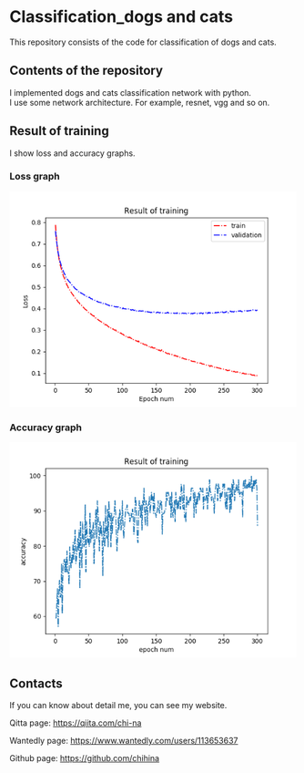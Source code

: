 # Classification_dogs and cats
This repository consists of the code for classification of dogs and cats.

## Contents of the repository
I implemented dogs and cats classification network with python.  
I use some network architecture. For example, resnet, vgg and so on.  

## Result of training
I show loss and accuracy graphs. 

### Loss graph
![Loss graph](https://github.com/chihina/Classification_dogs_and_cats/blob/master/loss_figure.png)

### Accuracy graph
![Accuracy graph](https://github.com/chihina/Classification_dogs_and_cats/blob/master/acc_figure.png)

## Contacts
If you can know about detail me, you can see my website.

Qitta page: https://qiita.com/chi-na  

Wantedly page: https://www.wantedly.com/users/113653637  

Github page: https://github.com/chihina
